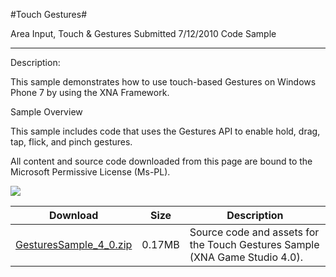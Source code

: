 #Touch Gestures#

Area
Input, Touch & Gestures
Submitted
7/12/2010
Code Sample

---

Description:

This sample demonstrates how to use touch-based Gestures on Windows Phone 7 by using the XNA Framework.

Sample Overview

This sample includes code that uses the Gestures API to enable hold, drag, tap, flick, and pinch gestures.


All content and source code downloaded from this page are bound to the Microsoft Permissive License (Ms-PL).

![](https://github.com/simondarksidej/XNAGameStudio/blob/master/Images/gesture1.png)


Download | Size | Description
---|---|---|
[GesturesSample_4_0.zip](https://github.com/simondarksidej/XNAGameStudio/blob/master/Samples/GesturesSample_4_0.zip?raw=true) | 0.17MB | Source code and assets for the Touch Gestures Sample (XNA Game Studio 4.0). 